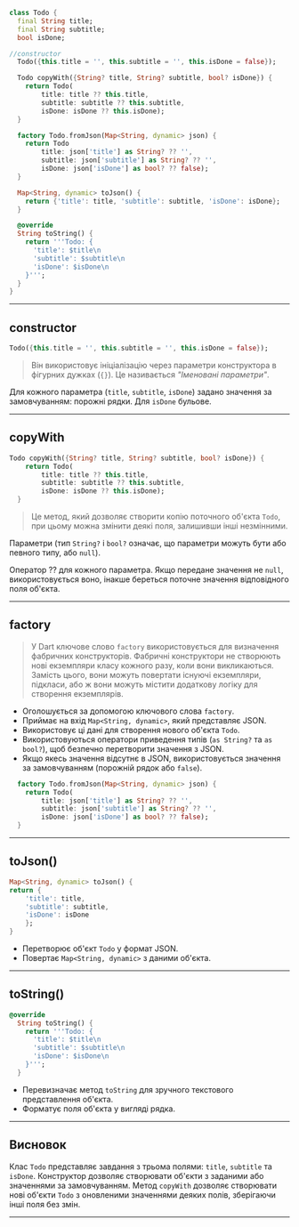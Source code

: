 ```dart
class Todo {
  final String title;
  final String subtitle;
  bool isDone;

//constructor
  Todo({this.title = '', this.subtitle = '', this.isDone = false});

  Todo copyWith({String? title, String? subtitle, bool? isDone}) {
    return Todo(
        title: title ?? this.title,
        subtitle: subtitle ?? this.subtitle,
        isDone: isDone ?? this.isDone);
  }

  factory Todo.fromJson(Map<String, dynamic> json) {
    return Todo
        title: json['title'] as String? ?? '',
        subtitle: json['subtitle'] as String? ?? '',
        isDone: json['isDone'] as bool? ?? false);
  }

  Map<String, dynamic> toJson() {
    return {'title': title, 'subtitle': subtitle, 'isDone': isDone};
  }

  @override
  String toString() {
    return '''Todo: {
      'title': $title\n
      'subtitle': $subtitle\n
      'isDone': $isDone\n
    }''';
  }
}
```
---
## constructor
```dart
Todo({this.title = '', this.subtitle = '', this.isDone = false});
```
> Він використовує ініціалізацію через параметри конструктора в фігурних дужках (`{}`). Це називається *"Іменовані параметри"*.

Для кожного параметра (`title`, `subtitle`, `isDone`) задано значення за замовчуванням: порожні рядки. Для `isDone` бульове.

---

## copyWith
```dart
Todo copyWith({String? title, String? subtitle, bool? isDone}) {
    return Todo(
        title: title ?? this.title,
        subtitle: subtitle ?? this.subtitle,
        isDone: isDone ?? this.isDone);
  }
```
> Це метод, який дозволяє створити копію поточного об'єкта `Todo`, при цьому можна змінити деякі поля, залишивши інші незмінними.

 Параметри (тип `String?` і `bool?` означає, що параметри можуть бути або певного типу, або `null`).

Оператор ?? для кожного параметра. Якщо передане значення не `null`, використовується воно, інакше береться поточне значення відповідного поля об'єкта.

---

## factory
>   У Dart ключове слово `factory` використовується для визначення фабричних конструкторів. Фабричні конструктори не створюють нові екземпляри класу кожного разу, коли вони викликаються. Замість цього, вони можуть повертати існуючі екземпляри, підкласи, або ж вони можуть містити додаткову логіку для створення екземплярів.

- Оголошується за допомогою ключового слова `factory`.
- Приймає на вхід `Map<String, dynamic>`, який представляє JSON.
- Використовує ці дані для створення нового об'єкта `Todo`.
- Використовуються оператори приведення типів (`as String?` та `as bool?`), щоб безпечно перетворити значення з JSON.
- Якщо якесь значення відсутнє в JSON, використовується значення за замовчуванням (порожній рядок або `false`).

```dart
  factory Todo.fromJson(Map<String, dynamic> json) {
    return Todo(
        title: json['title'] as String? ?? '',
        subtitle: json['subtitle'] as String? ?? '',
        isDone: json['isDone'] as bool? ?? false);
  }
```
---
## toJson()
```dart
Map<String, dynamic> toJson() { 
return {
	'title': title,
	'subtitle': subtitle,
	'isDone': isDone
	};
}
```
- Перетворює об'єкт `Todo` у формат JSON.
-  Повертає `Map<String, dynamic>` з даними об'єкта.
---
## toString()

```dart
@override
  String toString() {
    return '''Todo: {
      'title': $title\n
      'subtitle': $subtitle\n
      'isDone': $isDone\n
    }''';
  }
```
- Перевизначає метод `toString` для зручного текстового представлення об'єкта.
- Форматує поля об'єкта у вигляді рядка.
---
## Висновок

Клас `Todo` представляє завдання з трьома полями: `title`, `subtitle` та `isDone`. Конструктор дозволяє створювати об'єкти з заданими або значеннями за замовчуванням. Метод `copyWith` дозволяє створювати нові об'єкти `Todo` з оновленими значеннями деяких полів, зберігаючи інші поля без змін.

---